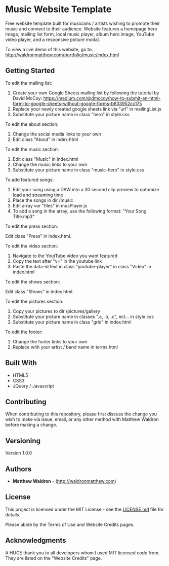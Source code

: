 # Music Website Template

Free website template built for musicians / artists wishing to promote their music and connect to their audience. Website features a homepage hero image, mailing list form, local music player, album hero image, YouTube video player, and a responsive picture modal.

To view a live demo of this website, go to: http://waldronmatthew.com/portfolio/music/index.html

## Getting Started

To edit the mailing list:

1) Create your own Google Sheets mailing list by following the tutorial by David McCoy: https://medium.com/@dmccoy/how-to-submit-an-html-form-to-google-sheets-without-google-forms-b833952cc175
2) Replace your newly created google sheets link via "url" in mailingList.js
3) Substitute your picture name in class "hero" in style.css

To edit the about section: 

1) Change the social media links to your own
2) Edit class "About" in index.html 

To edit the music section:

1) Edit class "Music" in index.html
2) Change the music links to your own
3) Substitute your picture name in class "music-hero" in style.css

To add featured songs:
1) Edit your song using a DAW into a 30 second clip preview to optomize load and streaming time
2) Place the songs in dir /music
3) Edit array var "files" in musPlayer.js 
4) To add a song in the array, use the following format: "Your Song Title.mp3"

To edit the press section:

Edit class "Press" in index.html.

To edit the video section:

1) Navigate to the YoutTube video you want featured
2) Copy the text after "v=" in the youtube link
3) Paste the data-id text in class "youtube-player" in class "Video" in index.html 

To edit the shows section:

Edit class "Shows" in index.html.

To edit the pictures section:

1) Copy your pictures to dir /pictures/gallery
2) Substitute your picture name in classes ".a, .b, .c", ect... in style.css
3) Substitute your picture name in class "grid" in index.html

To edit the footer:
1) Change the footer links to your own
2) Replace with your artist / band name in terms.html

## Built With

* HTML5
* CSS3
* JQuery / Javascript

## Contributing

When contributing to this repository, please first discuss the change you wish to make via issue, email, or any other method with Matthew Waldron before making a change.

## Versioning

Version 1.0.0

## Authors

* **Matthew Waldron** - (http://waldronmatthew.com)

## License

This project is licensed under the MIT License - see the [LICENSE.md](LICENSE.md) file for details.

Please abide by the Terms of Use and Website Credits pages.

## Acknowledgments

A HUGE thank you to all developers whom I used MIT licensed code from. They are listed on the "Website Credits" page. 

